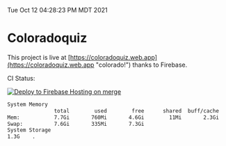 Tue Oct 12 04:28:23 PM MDT 2021

# Coloradoquiz


This project is live at [https://coloradoquiz.web.app](https://coloradoquiz.web.app "colorado!") thanks to Firebase.

CI Status: 

[![Deploy to Firebase Hosting on merge](https://github.com/teamkushal/coloradoquiz/actions/workflows/firebase-hosting-merge.yml/badge.svg)](https://github.com/teamkushal/coloradoquiz/actions/workflows/firebase-hosting-merge.yml)

```bash
System Memory
               total        used        free      shared  buff/cache   available
Mem:           7.7Gi       760Mi       4.6Gi        11Mi       2.3Gi       6.6Gi
Swap:          7.6Gi       335Mi       7.3Gi
System Storage
1.3G	.
```
```bash
